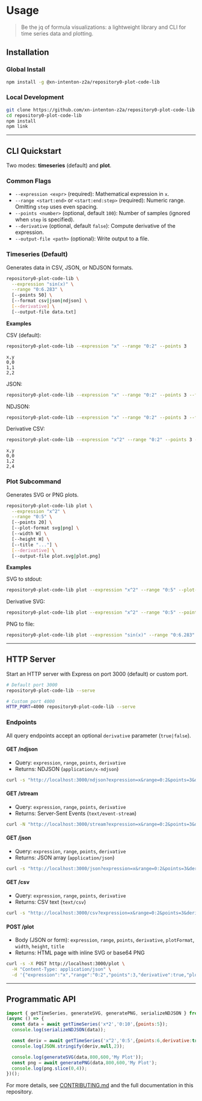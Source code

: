 # Usage

> Be the jq of formula visualizations: a lightweight library and CLI for time series data and plotting.

## Installation

### Global Install
```bash
npm install -g @xn-intenton-z2a/repository0-plot-code-lib
```

### Local Development
```bash
git clone https://github.com/xn-intenton-z2a/repository0-plot-code-lib.git
cd repository0-plot-code-lib
npm install
npm link
```

---
## CLI Quickstart
Two modes: **timeseries** (default) and **plot**.

### Common Flags

- `--expression <expr>` (required): Mathematical expression in `x`.
- `--range <start:end>` or `<start:end:step>` (required): Numeric range. Omitting `step` uses even spacing.
- `--points <number>` (optional, default `100`): Number of samples (ignored when `step` is specified).
- `--derivative` (optional, default `false`): Compute derivative of the expression.
- `--output-file <path>` (optional): Write output to a file.

### Timeseries (Default)
Generates data in CSV, JSON, or NDJSON formats.

```bash
repository0-plot-code-lib \
  --expression "sin(x)" \
  --range "0:6.283" \
  [--points 50] \
  [--format csv|json|ndjson] \
  [--derivative] \
  [--output-file data.txt]
```

**Examples**

CSV (default):
```bash
repository0-plot-code-lib --expression "x" --range "0:2" --points 3
```
```
x,y
0,0
1,1
2,2
```

JSON:
```bash
repository0-plot-code-lib --expression "x" --range "0:2" --points 3 --format json
```

NDJSON:
```bash
repository0-plot-code-lib --expression "x" --range "0:2" --points 3 --format ndjson
```

Derivative CSV:
```bash
repository0-plot-code-lib --expression "x^2" --range "0:2" --points 3 --format csv --derivative
```
```
x,y
0,0
1,2
2,4
```

### Plot Subcommand
Generates SVG or PNG plots.

```bash
repository0-plot-code-lib plot \
  --expression "x^2" \
  --range "0:5" \
  [--points 20] \
  [--plot-format svg|png] \
  [--width W] \
  [--height H] \
  [--title "..."] \
  [--derivative] \
  [--output-file plot.svg|plot.png]
```

**Examples**

SVG to stdout:
```bash
repository0-plot-code-lib plot --expression "x^2" --range "0:5" --plot-format svg --width 400 --height 300 --title "Square"
```

Derivative SVG:
```bash
repository0-plot-code-lib plot --expression "x^2" --range "0:5" --points 6 --plot-format svg --derivative
```

PNG to file:
```bash
repository0-plot-code-lib plot --expression "sin(x)" --range "0:6.283" --plot-format png --output-file out.png
```

---
## HTTP Server
Start an HTTP server with Express on port 3000 (default) or custom port.

```bash
# Default port 3000
repository0-plot-code-lib --serve

# Custom port 4000
HTTP_PORT=4000 repository0-plot-code-lib --serve
```

### Endpoints
All query endpoints accept an optional `derivative` parameter (`true|false`).

#### GET /ndjson
- Query: `expression`, `range`, `points`, `derivative`
- Returns: NDJSON (`application/x-ndjson`)

```bash
curl -s "http://localhost:3000/ndjson?expression=x&range=0:2&points=3&derivative=true"
```

#### GET /stream
- Query: `expression`, `range`, `points`, `derivative`
- Returns: Server-Sent Events (`text/event-stream`)

```bash
curl -N "http://localhost:3000/stream?expression=x&range=0:2&points=3&derivative=true"
```

#### GET /json
- Query: `expression`, `range`, `points`, `derivative`
- Returns: JSON array (`application/json`)

```bash
curl -s "http://localhost:3000/json?expression=x&range=0:2&points=3&derivative=true"
```

#### GET /csv
- Query: `expression`, `range`, `points`, `derivative`
- Returns: CSV text (`text/csv`)

```bash
curl -s "http://localhost:3000/csv?expression=x&range=0:2&points=3&derivative=true"
```

#### POST /plot
- Body (JSON or form): `expression`, `range`, `points`, `derivative`, `plotFormat`, `width`, `height`, `title`
- Returns: HTML page with inline SVG or base64 PNG

```bash
curl -s -X POST http://localhost:3000/plot \
  -H "Content-Type: application/json" \
  -d '{"expression":"x","range":"0:2","points":3,"derivative":true,"plotFormat":"svg","width":200,"height":100}'
```

---
## Programmatic API

```js
import { getTimeSeries, generateSVG, generatePNG, serializeNDJSON } from '@xn-intenton-z2a/repository0-plot-code-lib';
(async () => {
  const data = await getTimeSeries('x*2','0:10',{points:5});
  console.log(serializeNDJSON(data));

  const deriv = await getTimeSeries('x^2','0:5',{points:6,derivative:true});
  console.log(JSON.stringify(deriv,null,2));

  console.log(generateSVG(data,800,600,'My Plot'));
  const png = await generatePNG(data,800,600,'My Plot');
  console.log(png.slice(0,4));
})();
```

For more details, see [CONTRIBUTING.md](CONTRIBUTING.md) and the full documentation in this repository.
